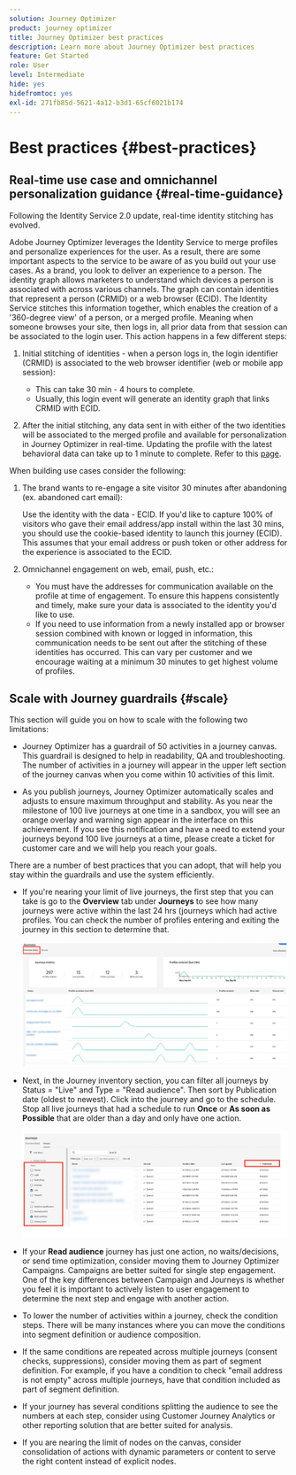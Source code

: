 ```yaml
---
solution: Journey Optimizer
product: journey optimizer
title: Journey Optimizer best practices
description: Learn more about Journey Optimizer best practices
feature: Get Started
role: User
level: Intermediate
hide: yes
hidefromtoc: yes
exl-id: 271fb85d-5621-4a12-b3d1-65cf6021b174
---
```

# Best practices {#best-practices}

## Real-time use case and omnichannel personalization guidance {#real-time-guidance}

Following the Identity Service 2.0 update, real-time identity stitching has evolved. 

Adobe Journey Optimizer leverages the Identity Service to merge profiles and personalize experiences for the user. As a result, there are some important aspects to the service to be aware of as you build out your use cases. As a brand, you look to deliver an experience to a person. The identity graph allows marketers to understand which devices a person is associated with across various channels. The graph can contain identities that represent a person (CRMID) or a web browser (ECID). The Identity Service stitches this information together, which enables the creation of a '360-degree view' of a person, or a merged profile. Meaning when someone browses your site, then logs in, all prior data from that session can be associated to the login user. This action happens in a few different steps:

1. Initial stitching of identities - when a person logs in, the login identifier (CRMID) is associated to the web browser identifier (web or mobile app session):

   * This can take 30 min - 4 hours to complete.
   * Usually, this login event will generate an identity graph that links CRMID with ECID.

1. After the initial stitching, any data sent in with either of the two identities will be associated to the merged profile and available for personalization in Journey Optimizer in real-time. Updating the profile with the latest behavioral data can take up to 1 minute to complete. Refer to this [page](https://experienceleague.adobe.com/docs/experience-platform/ingestion/streaming/overview.html).

When building use cases consider the following:

1. The brand wants to re-engage a site visitor 30 minutes after abandoning (ex. abandoned cart email): 

   Use the identity with the data - ECID. If you'd like to capture 100% of visitors who gave their email address/app install within the last 30 mins, you should use the cookie-based identity to launch this journey (ECID). This assumes that your email address or push token or other address for the experience is associated to the ECID.

1. Omnichannel engagement on web, email, push, etc.: 

   * You must have the addresses for communication available on the profile at time of engagement. To ensure this happens consistently and timely, make sure your data is associated to the identity you'd like to use.
   * If you need to use information from a newly installed app or browser session combined with known or logged in information, this communication needs to be sent out after the stitching of these identities has occurred. This can vary per customer and we encourage waiting at a minimum 30 minutes to get highest volume of profiles. 

## Scale with Journey guardrails {#scale}

This section will guide you on how to scale with the following two limitations: 

* Journey Optimizer has a guardrail of 50 activities in a journey canvas. This guardrail is designed to help in readability, QA and troubleshooting. The number of activities in a journey will appear in the upper left section of the journey canvas when you come within 10 activities of this limit. 

* As you publish journeys, Journey Optimizer automatically scales and adjusts to ensure maximum throughput and stability. As you near the milestone of 100 live journeys at one time in a sandbox, you will see an orange overlay and warning sign appear in the interface on this achievement. If you see this notification and have a need to extend your journeys beyond 100 live journeys at a time, please create a ticket for customer care and we will help you reach your goals.

There are a number of best practices that you can adopt, that will help you stay within the guardrails and use the system efficiently.

* If you're nearing your limit of live journeys, the first step that you can take is go to the **Overview** tab under **Journeys** to see how many journeys were active within the last 24 hrs (journeys which had active profiles. You can check the number of profiles entering and exiting the journey in this section to determine that.

   ![](assets/journey-guardrails2.png)

* Next, in the Journey inventory section, you can filter all journeys by Status = "Live" and Type = "Read audience". Then sort by Publication date (oldest to newest). Click into the journey and go to the schedule. Stop all live journeys that had a schedule to run **Once** or **As soon as Possible** that are older than a day and only have one action. 

   ![](assets/journey-guardrails1.png)

* If your **Read audience** journey has just one action, no waits/decisions, or send time optimization, consider moving them to Journey Optimizer Campaigns. Campaigns are better suited for single step engagement. One of the key differences between Campaign and Journeys is whether you feel it is important to actively listen to user engagement to determine the next step and engage with another action. 
* To lower the number of activities within a journey, check the condition steps. There will be many instances where you can move the conditions into segment definition or audience composition. 
* If the same conditions are repeated across multiple journeys (consent checks, suppressions), consider moving them as part of segment definition. For example, if you have a condition to check "email address is not empty" across multiple journeys, have that condition included as part of segment definition.
* If your journey has several conditions splitting the audience to see the numbers at each step, consider using Customer Journey Analytics or other reporting solution that are better suited for analysis.
* If you are nearing the limit of nodes on the canvas, consider consolidation of actions with dynamic parameters or content to serve the right content instead of explicit nodes.
